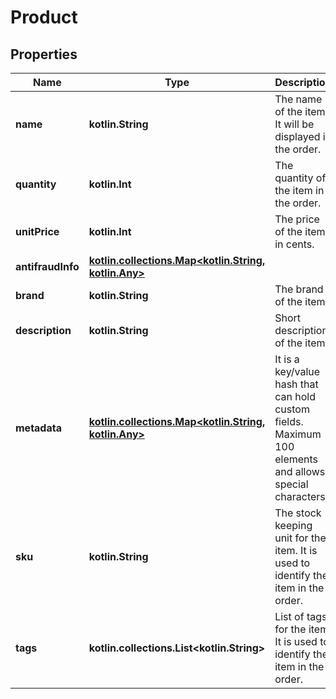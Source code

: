 
# Product

## Properties
Name | Type | Description | Notes
------------ | ------------- | ------------- | -------------
**name** | **kotlin.String** | The name of the item. It will be displayed in the order. | 
**quantity** | **kotlin.Int** | The quantity of the item in the order. | 
**unitPrice** | **kotlin.Int** | The price of the item in cents. | 
**antifraudInfo** | [**kotlin.collections.Map&lt;kotlin.String, kotlin.Any&gt;**](kotlin.Any.md) |  |  [optional]
**brand** | **kotlin.String** | The brand of the item. |  [optional]
**description** | **kotlin.String** | Short description of the item |  [optional]
**metadata** | [**kotlin.collections.Map&lt;kotlin.String, kotlin.Any&gt;**](kotlin.Any.md) | It is a key/value hash that can hold custom fields. Maximum 100 elements and allows special characters. |  [optional]
**sku** | **kotlin.String** | The stock keeping unit for the item. It is used to identify the item in the order. |  [optional]
**tags** | **kotlin.collections.List&lt;kotlin.String&gt;** | List of tags for the item. It is used to identify the item in the order. |  [optional]




